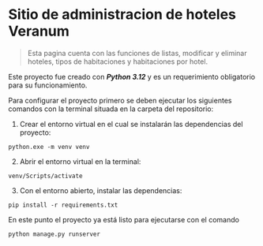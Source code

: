 # Sitio de administracion de hoteles Veranum
> Esta pagina cuenta con las funciones de listas, modificar y eliminar hoteles, tipos de habitaciones y habitaciones por hotel.


Este proyecto fue creado con *__Python 3.12__* y es un requerimiento obligatorio para su funcionamiento.

Para configurar el proyecto primero se deben ejecutar los siguientes comandos con la terminal situada en la carpeta del repositorio:

1. Crear el entorno virtual en el cual se instalarán las dependencias del proyecto:
```
python.exe -m venv venv
```
2. Abrir el entorno virtual en la terminal:
```
venv/Scripts/activate
```
3. Con el entorno abierto, instalar las dependencias:
```
pip install -r requirements.txt
```
En este punto el proyecto ya está listo para ejecutarse con el comando
```
python manage.py runserver
```
